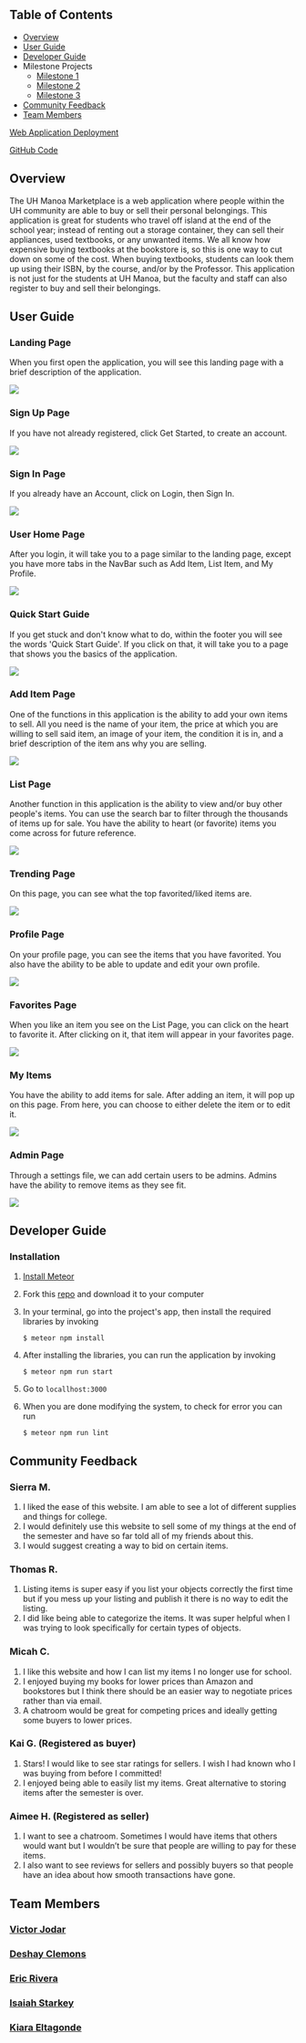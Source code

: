 ## Table of Contents

* [Overview](#overview)
* [User Guide](#user-guide)
* [Developer Guide](#developer-guide)
* Milestone Projects
  * [Milestone 1](https://github.com/uh-manoa-marketplace/uh-manoa-marketplace/projects/1 "M1")
  * [Milestone 2](https://github.com/uh-manoa-marketplace/uh-manoa-marketplace/projects/2 "M2")
  * [Milestone 3](https://github.com/uh-manoa-marketplace/uh-manoa-marketplace/projects/3 "M3")
* [Community Feedback](#community-feedback)
* [Team Members](#team-members)

[Web Application Deployment](http://uh-manoa-marketplace.meteorapp.com/#/)

[GitHub Code](https://github.com/uh-manoa-marketplace/uh-manoa-marketplace)

## Overview

The UH Manoa Marketplace is a web application where people within the UH community are able to buy or sell their personal belongings. This application is great for students who travel off island at the end of the school year; instead of renting out a storage container, they can sell their appliances, used textbooks, or any unwanted items. We all know how expensive buying textbooks at the bookstore is, so this is one way to cut down on some of the cost. When buying textbooks, students can look them up using their ISBN, by the course, and/or by the Professor. This application is not just for the students at UH Manoa, but the faculty and staff can also register to buy and sell their belongings. 

## User Guide

### Landing Page

When you first open the application, you will see this landing page with a brief description of the application.

<a href="http://uh-manoa-marketplace.meteorapp.com/#/"><img class="ui medium floated image" src="/image/LandingPage.png"></a>

### Sign Up Page
If you have not already registered, click Get Started, to create an account.

<a href="http://uh-manoa-marketplace.meteorapp.com/#/signup"><img class="ui medium floated image" src="/image/signup.png"></a>

### Sign In Page
If you already have an Account, click on Login, then Sign In. 

<a href="http://uh-manoa-marketplace.meteorapp.com/#/signin"><img class="ui medium floated image" src="/image/signin.png"></a>

### User Home Page
After you login, it will take you to a page similar to the landing page, except you have more tabs in the NavBar such as Add Item, List Item, and My Profile.

<a href="http://uh-manoa-marketplace.meteorapp.com/#/"><img class="ui medium floated image" src="/image/userhomepage.png"></a>

### Quick Start Guide
If you get stuck and don't know what to do, within the footer you will see the words 'Quick Start Guide'. If you click on that, it will take you to a page that shows you the basics of the application. 

<a href="http://uh-manoa-marketplace.meteorapp.com/#/quickStart"><img class="ui medium floated image" src="/image/quickStart.png"></a>

### Add Item Page
One of the functions in this application is the ability to add your own items to sell. All you need is the name of your item, the price at which you are willing to sell said item, an image of your item, the condition it is in, and a brief description of the item ans why you are selling.

<a href="http://uh-manoa-marketplace.meteorapp.com/#/add"><img class="ui medium floated image" src="/image/additem.png"></a>

### List Page
Another function in this application is the ability to view and/or buy other people's items. You can use the search bar to filter through the thousands of items up for sale. You have the ability to heart (or favorite) items you come across for future reference.

<a href="http://uh-manoa-marketplace.meteorapp.com/#/list"><img class="ui medium floated image" src="/image/ListItem.png"></a>

### Trending Page
On this page, you can see what the top favorited/liked items are.

<a href="http://uh-manoa-marketplace.meteorapp.com/#/popular"><img class="ui medium floated image" src="/image/Trending.png"></a>

### Profile Page
On your profile page, you can see the items that you have favorited. You also have the ability to be able to update
 and edit your own profile.

<a href="http://uh-manoa-marketplace.meteorapp.com/#/profile"><img class="ui medium floated image" src="/image/MyProfile.png"></a>

### Favorites Page
When you like an item you see on the List Page, you can click on the heart to favorite it. After clicking on it, that item will appear in your favorites page.

<a href="http://uh-manoa-marketplace.meteorapp.com/#/favorites"><img class="ui medium floated image" src="/image/MyFavorites.png"></a>

### My Items
You have the ability to add items for sale. After adding an item, it will pop up on this page. From here, you can
 choose to either delete the item or to edit it. 
 
 <a href="http://uh-manoa-marketplace.meteorapp.com/#/myitems"><img class="ui medium floated image" src="/image/MyItems.png"></a>
 
### Admin Page
Through a settings file, we can add certain users to be admins. Admins have the ability to remove items as they see fit.

<a href="http://uh-manoa-marketplace.meteorapp.com/#/admin"><img class="ui medium floated image" src="/image/admin.png"></a>

## Developer Guide

### Installation
1. [Install Meteor](https://www.meteor.com/install)

2. Fork this [repo](https://github.com/uh-manoa-marketplace/uh-manoa-marketplace) and download it to your computer

3. In your terminal, go into the project's app, then install the required libraries by invoking
   ```
   $ meteor npm install
   ```
     
4. After installing the libraries, you can run the application by invoking
   ```    
   $ meteor npm run start
   ```
     
5. Go to ```locallhost:3000```

6. When you are done modifying the system, to check for error you can run
   ```
   $ meteor npm run lint
   ```

## Community Feedback
### Sierra M.
1. I liked the ease of this website. I am able to see a lot of different supplies and things for college.
2. I would definitely use this website to sell some of my things at the end of the semester and have so far told all of my friends about this.
3. I would suggest creating a way to bid on certain items.

### Thomas R.
1. Listing items is super easy if you list your objects correctly the first time but if you mess up your listing and publish it there is no way to edit the listing.
2. I did like being able to categorize the items. It was super helpful when I was trying to look specifically for certain types of objects.

### Micah C.
1. I like this website and how I can list my items I no longer use for school.
2. I enjoyed buying my books for lower prices than Amazon and bookstores but I think there should be an easier way to negotiate prices rather than via email. 
3. A chatroom would be great for competing prices and ideally getting some buyers to lower prices. 

### Kai G. (Registered as buyer)
1. Stars! I would like to see star ratings for sellers. I wish I had known who I was buying from before I committed!
2. I enjoyed being able to easily list my items. Great alternative to storing items after the semester is over.

### Aimee H. (Registered as seller)
1. I want to see a chatroom. Sometimes I would have items that others would want but I wouldn’t be sure that people are willing to pay for these items.
2. I also want to see reviews for sellers and possibly buyers so that people have an idea about how smooth transactions have gone. 


## Team Members

### [Victor Jodar](https://vjodar.github.io/)

### [Deshay Clemons](https://deshay-clemons.github.io/)

### [Eric Rivera](https://eric5rivera.github.io/)

### [Isaiah Starkey](https://isaiahstarkey.github.io/)

### [Kiara Eltagonde](https://kiarae99.github.io/)
